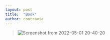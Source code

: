 ```yaml
---
layout: post
title:  "Book"
author: contravia
---
```


> ![Screenshot from 2022-05-01 20-40-20](https://user-images.githubusercontent.com/57220434/166144260-afcc7a06-58c3-4fba-aab3-82830f00a844.png)  


